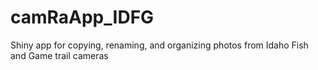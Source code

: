 # camRaApp_IDFG
Shiny app for copying, renaming, and organizing photos from Idaho Fish and Game trail cameras
